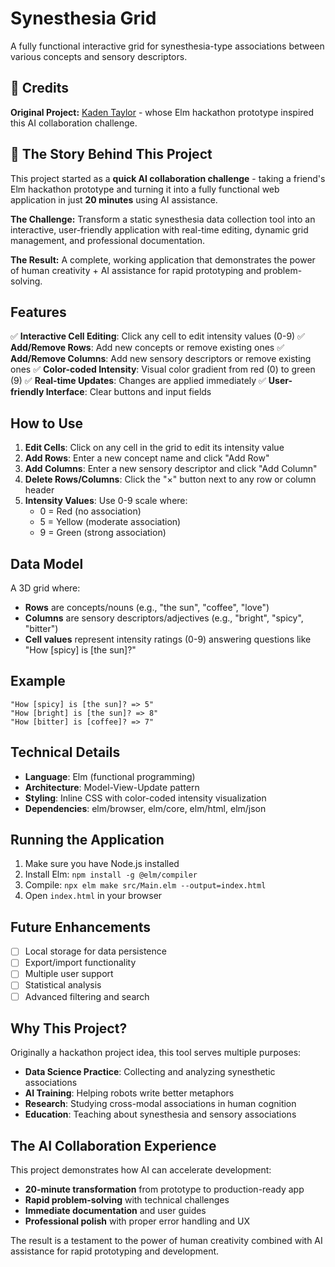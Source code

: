 # Synesthesia Grid

A fully functional interactive grid for synesthesia-type associations between various concepts and sensory descriptors.

## 🙏 Credits

**Original Project:** [Kaden Taylor](https://github.com/kadenjtaylor) - whose Elm hackathon prototype inspired this AI collaboration challenge.

## 🚀 The Story Behind This Project

This project started as a **quick AI collaboration challenge** - taking a friend's Elm hackathon prototype and turning it into a fully functional web application in just **20 minutes** using AI assistance.

**The Challenge:** Transform a static synesthesia data collection tool into an interactive, user-friendly application with real-time editing, dynamic grid management, and professional documentation.

**The Result:** A complete, working application that demonstrates the power of human creativity + AI assistance for rapid prototyping and problem-solving.

## Features

✅ **Interactive Cell Editing**: Click any cell to edit intensity values (0-9)
✅ **Add/Remove Rows**: Add new concepts or remove existing ones
✅ **Add/Remove Columns**: Add new sensory descriptors or remove existing ones
✅ **Color-coded Intensity**: Visual color gradient from red (0) to green (9)
✅ **Real-time Updates**: Changes are applied immediately
✅ **User-friendly Interface**: Clear buttons and input fields

## How to Use

1. **Edit Cells**: Click on any cell in the grid to edit its intensity value
2. **Add Rows**: Enter a new concept name and click "Add Row"
3. **Add Columns**: Enter a new sensory descriptor and click "Add Column"
4. **Delete Rows/Columns**: Click the "×" button next to any row or column header
5. **Intensity Values**: Use 0-9 scale where:
   - 0 = Red (no association)
   - 5 = Yellow (moderate association)
   - 9 = Green (strong association)

## Data Model

A 3D grid where:
- **Rows** are concepts/nouns (e.g., "the sun", "coffee", "love")
- **Columns** are sensory descriptors/adjectives (e.g., "bright", "spicy", "bitter")
- **Cell values** represent intensity ratings (0-9) answering questions like "How [spicy] is [the sun]?"

## Example

```
"How [spicy] is [the sun]? => 5"
"How [bright] is [the sun]? => 8"
"How [bitter] is [coffee]? => 7"
```

## Technical Details

- **Language**: Elm (functional programming)
- **Architecture**: Model-View-Update pattern
- **Styling**: Inline CSS with color-coded intensity visualization
- **Dependencies**: elm/browser, elm/core, elm/html, elm/json

## Running the Application

1. Make sure you have Node.js installed
2. Install Elm: `npm install -g @elm/compiler`
3. Compile: `npx elm make src/Main.elm --output=index.html`
4. Open `index.html` in your browser

## Future Enhancements

- [ ] Local storage for data persistence
- [ ] Export/import functionality
- [ ] Multiple user support
- [ ] Statistical analysis
- [ ] Advanced filtering and search

## Why This Project?

Originally a hackathon project idea, this tool serves multiple purposes:
- **Data Science Practice**: Collecting and analyzing synesthetic associations
- **AI Training**: Helping robots write better metaphors
- **Research**: Studying cross-modal associations in human cognition
- **Education**: Teaching about synesthesia and sensory associations

## The AI Collaboration Experience

This project demonstrates how AI can accelerate development:
- **20-minute transformation** from prototype to production-ready app
- **Rapid problem-solving** with technical challenges
- **Immediate documentation** and user guides
- **Professional polish** with proper error handling and UX

The result is a testament to the power of human creativity combined with AI assistance for rapid prototyping and development.
